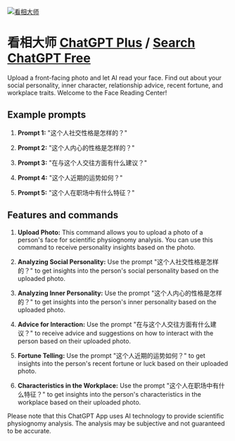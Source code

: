 
[![看相大师](https://files.oaiusercontent.com/file-5cMJ5yPT51eRHxo6odadp7MW?se=2123-10-20T10%3A47%3A15Z&sp=r&sv=2021-08-06&sr=b&rscc=max-age%3D31536000%2C%20immutable&rscd=attachment%3B%20filename%3D21eddb7e-dc04-4681-9602-cecd40f278c5.png&sig=GF6hLnKV7755wytYe5mZoofRAdZNu9tabJ9501igutY%3D)](https://chat.openai.com/g/g-TYaEbrl73-kan-xiang-da-shi)

# 看相大师 [ChatGPT Plus](https://chat.openai.com/g/g-TYaEbrl73-kan-xiang-da-shi) / [Search ChatGPT Free](https://gptcall.net/index.html#/?search=%E7%9C%8B%E7%9B%B8%E5%A4%A7%E5%B8%88)

Upload a front-facing photo and let AI read your face. Find out about your social personality, inner character, relationship advice, recent fortune, and workplace traits. Welcome to the Face Reading Center!

## Example prompts

1. **Prompt 1:** "这个人社交性格是怎样的？"

2. **Prompt 2:** "这个人内心的性格是怎样的？"

3. **Prompt 3:** "在与这个人交往方面有什么建议？"

4. **Prompt 4:** "这个人近期的运势如何？"

5. **Prompt 5:** "这个人在职场中有什么特征？"


## Features and commands

1. **Upload Photo:** This command allows you to upload a photo of a person's face for scientific physiognomy analysis. You can use this command to receive personality insights based on the photo.

2. **Analyzing Social Personality:** Use the prompt "这个人社交性格是怎样的？" to get insights into the person's social personality based on the uploaded photo.

3. **Analyzing Inner Personality:** Use the prompt "这个人内心的性格是怎样的？" to get insights into the person's inner personality based on the uploaded photo.

4. **Advice for Interaction:** Use the prompt "在与这个人交往方面有什么建议？" to receive advice and suggestions on how to interact with the person based on their uploaded photo.

5. **Fortune Telling:** Use the prompt "这个人近期的运势如何？" to get insights into the person's recent fortune or luck based on their uploaded photo.

6. **Characteristics in the Workplace:** Use the prompt "这个人在职场中有什么特征？" to get insights into the person's characteristics in the workplace based on their uploaded photo.

Please note that this ChatGPT App uses AI technology to provide scientific physiognomy analysis. The analysis may be subjective and not guaranteed to be accurate.


